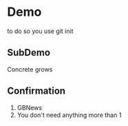 # Demo
to do so you use git init
## SubDemo
Concrete grows
## Confirmation
1. GBNews
2. You don't need anything more than 1
